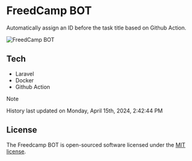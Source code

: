 # FreedCamp BOT

Automatically assign an ID before the task title based on Github Action.

![FreedCamp BOT](https://repository-images.githubusercontent.com/737932867/7d34798b-2680-471c-b089-a78a718d3d6a)

## Tech

- Laravel
- Docker
- Github Action

> [!NOTE]  
> History last updated on Monday, April 15th, 2024, 2:42:44 PM

## License

The Freedcamp BOT is open-sourced software licensed under the [MIT license](https://opensource.org/licenses/MIT).
